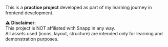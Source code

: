 This is a **practice project** developed as part of my learning journey in frontend development.

⚠️ **Disclaimer**:  
This project is NOT affiliated with Snapp in any way.  
All assets used (icons, layout, structure) are intended only for learning and demonstration purposes.

